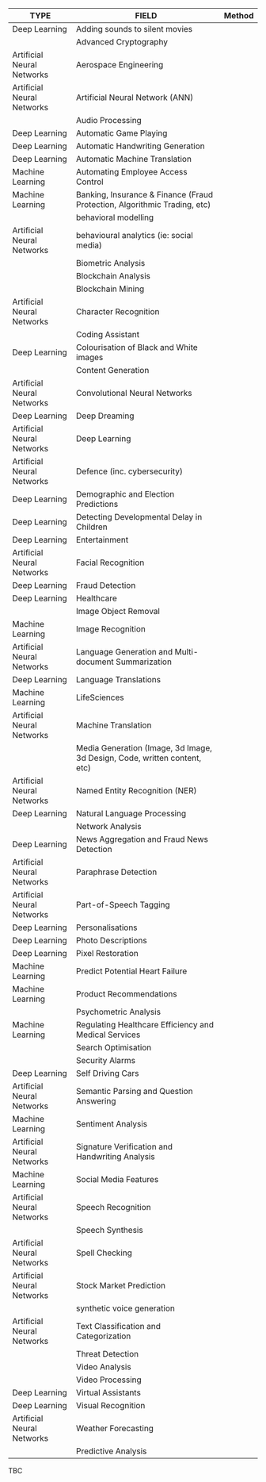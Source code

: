 
| TYPE                       | FIELD                                                                     | Method |
| -------------------------- | ------------------------------------------------------------------------- | ------ |
| Deep Learning              | Adding sounds to silent movies                                            |        |
|                            | Advanced Cryptography                                                     |        |
| Artificial Neural Networks | Aerospace Engineering                                                     |        |
| Artificial Neural Networks | Artificial Neural Network (ANN)                                           |        |
|                            | Audio Processing                                                          |        |
| Deep Learning              | Automatic Game Playing                                                    |        |
| Deep Learning              | Automatic Handwriting Generation                                          |        |
| Deep Learning              | Automatic Machine Translation                                             |        |
| Machine Learning           | Automating Employee Access Control                                        |        |
| Machine Learning           | Banking, Insurance & Finance (Fraud Protection, Algorithmic Trading, etc) |        |
|                            | behavioral modelling                                                      |        |
| Artificial Neural Networks | behavioural analytics (ie: social media)                                  |        |
|                            | Biometric Analysis                                                        |        |
|                            | Blockchain Analysis                                                       |        |
|                            | Blockchain Mining                                                         |        |
| Artificial Neural Networks | Character Recognition                                                     |        |
|                            | Coding Assistant                                                          |        |
| Deep Learning              | Colourisation of Black and White images                                   |        |
|                            | Content Generation                                                        |        |
| Artificial Neural Networks | Convolutional Neural Networks                                             |        |
| Deep Learning              | Deep Dreaming                                                             |        |
| Artificial Neural Networks | Deep Learning                                                             |        |
| Artificial Neural Networks | Defence (inc. cybersecurity)                                              |        |
| Deep Learning              | Demographic and Election Predictions                                      |        |
| Deep Learning              | Detecting Developmental Delay in Children                                 |        |
| Deep Learning              | Entertainment                                                             |        |
| Artificial Neural Networks | Facial Recognition                                                        |        |
| Deep Learning              | Fraud Detection                                                           |        |
| Deep Learning              | Healthcare                                                                |        |
|                            | Image Object Removal                                                      |        |
| Machine Learning           | Image Recognition                                                         |        |
| Artificial Neural Networks | Language Generation and Multi-document Summarization                      |        |
| Deep Learning              | Language Translations                                                     |        |
| Machine Learning           | LifeSciences                                                              |        |
| Artificial Neural Networks | Machine Translation                                                       |        |
|                            | Media Generation (Image, 3d Image, 3d Design, Code, written content, etc) |        |
| Artificial Neural Networks | Named Entity Recognition (NER)                                            |        |
| Deep Learning              | Natural Language Processing                                               |        |
|                            | Network Analysis                                                          |        |
| Deep Learning              | News Aggregation and Fraud News Detection                                 |        |
| Artificial Neural Networks | Paraphrase Detection                                                      |        |
| Artificial Neural Networks | Part-of-Speech Tagging                                                    |        |
| Deep Learning              | Personalisations                                                          |        |
| Deep Learning              | Photo Descriptions                                                        |        |
| Deep Learning              | Pixel Restoration                                                         |        |
| Machine Learning           | Predict Potential Heart Failure                                           |        |
| Machine Learning           | Product Recommendations                                                   |        |
|                            | Psychometric Analysis                                                     |        |
| Machine Learning           | Regulating Healthcare Efficiency and Medical Services                     |        |
|                            | Search Optimisation                                                       |        |
|                            | Security Alarms                                                           |        |
| Deep Learning              | Self Driving Cars                                                         |        |
| Artificial Neural Networks | Semantic Parsing and Question Answering                                   |        |
| Machine Learning           | Sentiment Analysis                                                        |        |
| Artificial Neural Networks | Signature Verification and Handwriting Analysis                           |        |
| Machine Learning           | Social Media Features                                                     |        |
| Artificial Neural Networks | Speech Recognition                                                        |        |
|                            | Speech Synthesis                                                          |        |
| Artificial Neural Networks | Spell Checking                                                            |        |
| Artificial Neural Networks | Stock Market Prediction                                                   |        |
|                            | synthetic voice generation                                                |        |
| Artificial Neural Networks | Text Classification and Categorization                                    |        |
|                            | Threat Detection                                                          |        |
|                            | Video Analysis                                                            |        |
|                            | Video Processing                                                          |        |
| Deep Learning              | Virtual Assistants                                                        |        |
| Deep Learning              | Visual Recognition                                                        |        |
| Artificial Neural Networks | Weather Forecasting                                                       |        |
|                            | Predictive Analysis                                                       |        |


TBC